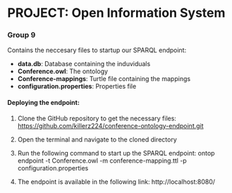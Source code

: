 # PROJECT: Open Information System

### Group 9

Contains the neccesary files to startup our SPARQL endpoint:

- **data.db**: Database containing the induviduals
- **Conference.owl**: The ontology
- **Conference-mappings**: Turtle file containing the mappings
- **configuration.properties**: Properties file


#### Deploying the endpoint:
1.	Clone the GitHub repository to get the necessary files:
https://github.com/killerz224/conference-ontology-endpoint.git

2.	Open the terminal and navigate to the cloned directory

3.	Run the following command to start up the SPARQL endpoint:
ontop endpoint -t Conference.owl -m conference-mapping.ttl -p configuration.properties

4.	The endpoint is available in the following link:
http://localhost:8080/
